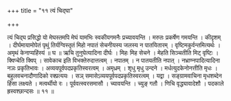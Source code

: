 +++
title = "११ त्यं चिद्घा"

+++

त्यं चिद्घ प्रसिद्धो यो मेघस्तमपि मेघं यामभिः स्वकीयगमनैः प्रच्यावयन्ति । मरुतः प्रकर्षेण गमयन्ति । कीदृशम् । दीर्घमायामोपेतं पृथुं तिर्यग्विस्तृतं मिहो नपातं सेचनीयस्य जलस्य न पातयितारम् । वृष्टिमकुर्वन्तमित्यर्थः । अमृथं केनाप्यहिंस्यं ॥ घ ॥ ऋचि तुनुघेत्यादिना दीर्घः । मिहः मिह सेचने । मेहति सिञ्चतीति मिट् वृष्टिः । क्विप्चेति क्विप् । सावेकाच इति विभक्तेरुदात्तत्वम् । नपातम् । न पातयतीति नपात् । नभ्राण्नपादित्यादिना नञः प्रकृतिभावः । अव्ययपूर्वपदप्रकृतिस्वरत्वम् । अमृध्रम् । शृधु मृधु उन्दने । मर्धत्युदकेनोनत्तीति मृधः । बहुलवचनादौणादिको रक्प्रत्ययः । सञ् समासेऽव्ययपूर्वपदप्रकृतिस्वरत्वम् । यद्वा । सङ्ग्रामवाचिना मृधशब्देन हिंसा लक्ष्यते । मत्वर्थीयो रः । पूर्ववत्स्वरसमासौ । च्यावयन्ति । च्युङ् गतौ । णिचि वृद्ध्यावादेशौ । पदकाले ह्रस्वश्छान्दसः ॥ ११ ॥